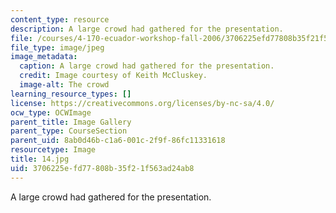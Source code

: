 ```yaml
---
content_type: resource
description: A large crowd had gathered for the presentation.
file: /courses/4-170-ecuador-workshop-fall-2006/3706225efd77808b35f21f563ad24ab8_14.jpg
file_type: image/jpeg
image_metadata:
  caption: A large crowd had gathered for the presentation.
  credit: Image courtesy of Keith McCluskey.
  image-alt: The crowd
learning_resource_types: []
license: https://creativecommons.org/licenses/by-nc-sa/4.0/
ocw_type: OCWImage
parent_title: Image Gallery
parent_type: CourseSection
parent_uid: 8ab0d46b-c1a6-001c-2f9f-86fc11331618
resourcetype: Image
title: 14.jpg
uid: 3706225e-fd77-808b-35f2-1f563ad24ab8
---
```

A large crowd had gathered for the presentation.